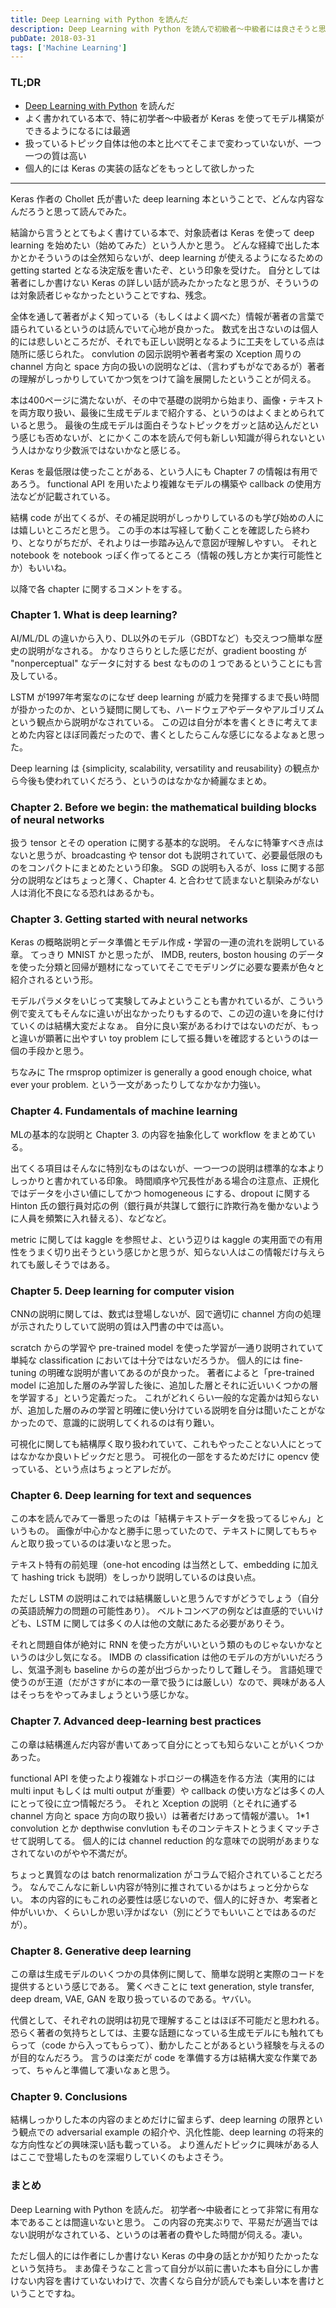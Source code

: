 ```yaml
---
title: Deep Learning with Python を読んだ
description: Deep Learning with Python を読んで初級者〜中級者には良さそうと思ったというブログ記事。
pubDate: 2018-03-31
tags: ['Machine Learning']
---
```



### TL;DR
- [Deep Learning with Python](https://www.manning.com/books/deep-learning-with-python) を読んだ
- よく書かれている本で、特に初学者〜中級者が Keras を使ってモデル構築ができるようになるには最適
- 扱っているトピック自体は他の本と比べてそこまで変わっていないが、一つ一つの質は高い
- 個人的には Keras の実装の話などをもっとして欲しかった
---

Keras 作者の Chollet 氏が書いた deep learning 本ということで、どんな内容なんだろうと思って読んでみた。

結論から言うととてもよく書けている本で、対象読者は Keras を使って deep learning を始めたい（始めてみた）という人かと思う。
どんな経緯で出した本かとかそういうのは全然知らないが、deep learning が使えるようになるための getting started となる決定版を書いたぞ、という印象を受けた。
自分としては著者にしか書けない Keras の詳しい話が読みたかったなと思うが、そういうのは対象読者じゃなかったということですね、残念。

全体を通して著者がよく知っている（もしくはよく調べた）情報が著者の言葉で語られているというのは読んでいて心地が良かった。
数式を出さないのは個人的には悲しいところだが、それでも正しい説明となるように工夫をしている点は随所に感じられた。
convlution の図示説明や著者考案の Xception 周りの channel 方向と space 方向の扱いの説明などは、（言わずもがなであるが）著者の理解がしっかりしていてかつ気をつけて論を展開したということが伺える。

本は400ページに満たないが、その中で基礎の説明から始まり、画像・テキストを両方取り扱い、最後に生成モデルまで紹介する、というのはよくまとめられていると思う。
最後の生成モデルは面白そうなトピックをガッと詰め込んだという感じも否めないが、とにかくこの本を読んで何も新しい知識が得られないという人はかなり少数派ではないかなと感じる。

Keras を最低限は使ったことがある、という人にも Chapter 7 の情報は有用であろう。
functional API を用いたより複雑なモデルの構築や callback の使用方法などが記載されている。

結構 code が出てくるが、その補足説明がしっかりしているのも学び始めの人には嬉しいところだと思う。
この手の本は写経して動くことを確認したら終わり、となりがちだが、それよりは一歩踏み込んで意図が理解しやすい。
それと notebook を notebook っぽく作ってるところ（情報の残し方とか実行可能性とか）もいいね。

以降で各 chapter に関するコメントをする。

### Chapter 1. What is deep learning?
AI/ML/DL の違いから入り、DL以外のモデル（GBDTなど）も交えつつ簡単な歴史の説明がなされる。
かなりさらりとした感じだが、gradient boosting が "nonperceptual" なデータに対する best なものの１つであるということにも言及している。

LSTM が1997年考案なのになぜ deep learning が威力を発揮するまで長い時間が掛かったのか、という疑問に関しても、ハードウェアやデータやアルゴリズムという観点から説明がなされている。
この辺は自分が本を書くときに考えてまとめた内容とほぼ同義だったので、書くとしたらこんな感じになるよなぁと思った。

Deep learning は {simplicity, scalability, versatility and reusability} の観点から今後も使われていくだろう、というのはなかなか綺麗なまとめ。

### Chapter 2. Before we begin: the mathematical building blocks of neural networks
扱う tensor とその operation に関する基本的な説明。
そんなに特筆すべき点はないと思うが、broadcasting や tensor dot も説明されていて、必要最低限のものをコンパクトにまとめたという印象。
SGD の説明も入るが、loss に関する部分の説明などはちょっと薄く、Chapter 4. と合わせて読まないと馴染みがない人は消化不良になる恐れはあるかも。

### Chapter 3. Getting started with neural networks
Keras の概略説明とデータ準備とモデル作成・学習の一連の流れを説明している章。
てっきり MNIST かと思ったが、 IMDB, reuters, boston housing のデータを使った分類と回帰が題材になっていてそこでモデリングに必要な要素が色々と紹介されるという形。

モデルパラメタをいじって実験してみよということも書かれているが、こういう例で変えてもそんなに違いが出なかったりもするので、この辺の違いを身に付けていくのは結構大変だよなぁ。
自分に良い案があるわけではないのだが、もっと違いが顕著に出やすい toy problem にして振る舞いを確認するというのは一個の手段かと思う。

ちなみに The rmsprop optimizer is generally a good enough choice, what ever your problem. という一文があったりしてなかなか力強い。

### Chapter 4. Fundamentals of machine learning
MLの基本的な説明と Chapter 3. の内容を抽象化して workflow をまとめている。

出てくる項目はそんなに特別なものはないが、一つ一つの説明は標準的な本よりしっかりと書かれている印象。
時間順序や冗長性がある場合の注意点、正規化ではデータを小さい値にしてかつ homogeneous にする、dropout に関する Hinton 氏の銀行員対応の例（銀行員が共謀して銀行に詐欺行為を働かないように人員を頻繁に入れ替える）、などなど。

metric に関しては kaggle を参照せよ、という辺りは kaggle の実用面での有用性をうまく切り出そうという感じかと思うが、知らない人はこの情報だけ与えられても厳しそうではある。

### Chapter 5. Deep learning for computer vision
CNNの説明に関しては、数式は登場しないが、図で適切に channel 方向の処理が示されたりしていて説明の質は入門書の中では高い。

scratch からの学習や pre-trained model を使った学習が一通り説明されていて単純な classification においては十分ではないだろうか。
個人的には fine-tuning の明確な説明が書いてあるのが良かった。
著者によると「pre-trained model に追加した層のみ学習した後に、追加した層とそれに近いいくつかの層を学習する」という定義だった。
これがどれくらい一般的な定義かは知らないが、追加した層のみの学習と明確に使い分けている説明を自分は聞いたことがなかったので、意識的に説明してくれるのは有り難い。

可視化に関しても結構厚く取り扱われていて、これもやったことない人にとってはなかなか良いトピックだと思う。
可視化の一部をするためだけに opencv 使っている、という点はちょっとアレだが。

### Chapter 6. Deep learning for text and sequences
この本を読んでみて一番思ったのは「結構テキストデータを扱ってるじゃん」というもの。
画像が中心かなと勝手に思っていたので、テキストに関してもちゃんと取り扱っているのは凄いなと思った。

テキスト特有の前処理（one-hot encoding は当然として、embedding に加えて hashing trick も説明）をしっかり説明しているのは良い点。

ただし LSTM の説明はこれでは結構厳しいと思うんですがどうでしょう（自分の英語読解力の問題の可能性あり）。
ベルトコンベアの例などは直感的でいいけども、LSTM に関しては多くの人は他の文献にあたる必要がありそう。

それと問題自体が絶対に RNN を使った方がいいという類のものじゃないかなというのは少し気になる。
IMDB の classification は他のモデルの方がいいだろうし、気温予測も baseline からの差が出づらかったりして難しそう。
言語処理で使うのが王道（だがさすがに本の一章で扱うには厳しい）なので、興味がある人はそっちをやってみましょうという感じかな。

### Chapter 7. Advanced deep-learning best practices
この章は結構進んだ内容が書いてあって自分にとっても知らないことがいくつかあった。

functional API を使ったより複雑なトポロジーの構造を作る方法（実用的には multi input もしくは multi output が重要）や callback の使い方などは多くの人にとって役に立つ情報だろう。
それと Xception の説明（とそれに通ずる channel 方向と space 方向の取り扱い）は著者だけあって情報が濃い。
1*1 convolution とか depthwise convlution もそのコンテキストとうまくマッチさせて説明してる。
個人的には channel reduction 的な意味での説明があまりなされてないのがやや不満だが。

ちょっと異質なのは batch renormalization がコラムで紹介されていることだろう。
なんでこんなに新しい内容が特別に推されているかはちょっと分からない。
本の内容的にもこれの必要性は感じないので、個人的に好きか、考案者と仲がいいか、くらいしか思い浮かばない（別にどうでもいいことではあるのだが）。

### Chapter 8. Generative deep learning
この章は生成モデルのいくつかの具体例に関して、簡単な説明と実際のコードを提供するという感じである。
驚くべきことに text generation, style transfer, deep dream, VAE, GAN を取り扱っているのである。ヤバい。

代償として、それぞれの説明は初見で理解することはほぼ不可能だと思われる。
恐らく著者の気持ちとしては、主要な話題になっている生成モデルにも触れてもらって（code から入ってもらって）、動かしたことがあるという経験を与えるのが目的なんだろう。
言うのは楽だが code を準備する方は結構大変な作業であって、ちゃんと準備して凄いなぁと思う。

### Chapter 9. Conclusions
結構しっかりした本の内容のまとめだけに留まらず、deep learning の限界という観点での adversarial example の紹介や、汎化性能、deep learning の将来的な方向性などの興味深い話も載っている。
より進んだトピックに興味がある人はここで登場したものを深堀りしていくのもよさそう。

### まとめ
Deep Learning with Python を読んだ。
初学者〜中級者にとって非常に有用な本であることは間違いないと思う。
この内容の充実ぶりで、平易だが適当ではない説明がなされている、というのは著者の費やした時間が伺える。凄い。

ただし個人的には作者にしか書けない Keras の中身の話とかが知りたかったなという気持ち。
まあ偉そうなこと言って自分が以前に書いた本も自分にしか書けない内容を書けていないわけで、次書くなら自分が読んでも楽しい本を書けということですね。
